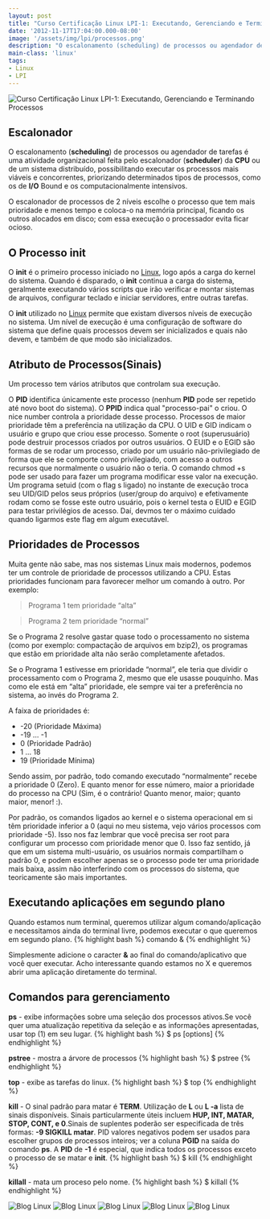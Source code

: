 ```yaml
---
layout: post
title: "Curso Certificação Linux LPI-1: Executando, Gerenciando e Terminando Processos"
date: '2012-11-17T17:04:00.000-08:00'
image: '/assets/img/lpi/processos.png'
description: "O escalonamento (scheduling) de processos ou agendador de tarefas é uma atividade organizacional feita pelo escalonador (scheduler) da CPU ou de um sistema distribuído"
main-class: 'linux'
tags:
- Linux
- LPI
---
```


![Curso Certificação Linux LPI-1: Executando, Gerenciando e Terminando Processos](/assets/img/lpi/processos.png "Curso Certificação Linux LPI-1: Executando, Gerenciando e Terminando Processos")

## Escalonador

O escalonamento (__scheduling__) de processos ou agendador de tarefas é uma atividade organizacional feita pelo escalonador (__scheduler__) da __CPU__ ou de um sistema distribuído, possibilitando executar os processos mais viáveis e concorrentes, priorizando determinados tipos de processos, como os de __I/O__ Bound e os computacionalmente intensivos.

O escalonador de processos de 2 níveis escolhe o processo que tem mais prioridade e menos tempo e coloca-o na memória principal, ficando os outros alocados em disco; com essa execução o processador evita ficar ocioso.

## O Processo init

O __init__ é o primeiro processo iniciado no [Linux](https://cse.google.com.br/cse/publicurl?cx=004473188612396442360:qs2ekmnkweq&q=linux), logo após a carga do kernel do sistema. Quando é disparado, o __init__ continua a carga do sistema, geralmente executando vários scripts que irão verificar e montar sistemas de arquivos, configurar teclado e iniciar servidores, entre outras tarefas.

O __init__ utilizado no [Linux](https://cse.google.com.br/cse/publicurl?cx=004473188612396442360:qs2ekmnkweq&q=linux) permite que existam diversos níveis de execução no sistema. Um nível de execução é uma configuração de software do sistema que define quais processos devem ser inicializados e quais não devem, e também de que modo são inicializados. 

## Atributo de Processos(Sinais)

Um processo tem vários atributos que controlam sua execução.

O __PID__ identifica únicamente este processo (nenhum __PID__ pode ser repetido até novo boot do sistema). O __PPID__ indica qual "processo-pai" o criou. O nice number controla a prioridade desse processo. Processos de maior prioridade têm a preferência na utilização da CPU. O UID e GID indicam o usuário e grupo que criou esse processo. Somente o root (superusuário) pode destruir processos criados por outros usuários. O EUID e o EGID são formas de se rodar um processo, criado por um usuário não-privilegiado de forma que ele se comporte como privilegiado, com acesso a outros recursos que normalmente o usuário não o teria. O comando chmod +s  pode ser usado para fazer um programa modificar esse valor na execução. Um programa setuid (com o flag s ligado) no instante de execução troca seu UID/GID pelos seus próprios (user/group do arquivo) e efetivamente rodam como se fosse este outro usuário, pois o kernel testa o EUID e EGID para testar privilégios de acesso. Daí, devmos ter o máximo cuidado quando ligarmos este flag em algum executável.

## Prioridades de Processos

Muita gente não sabe, mas nos sistemas Linux mais modernos, podemos ter um controle de prioridade de processos utilizando a CPU. Estas prioridades funcionam para favorecer melhor um comando à outro. Por exemplo:

> Programa 1 tem prioridade “alta”

> Programa 2 tem prioridade “normal”
 
Se o Programa 2 resolve gastar quase todo o processamento no sistema (como por exemplo: compactação de arquivos em bzip2), os programas que estão em prioridade alta não serão completamente afetados.

Se o Programa 1 estivesse em prioridade “normal”, ele teria que dividir o processamento com o Programa 2, mesmo que ele usasse pouquinho. Mas como ele está em “alta” prioridade, ele sempre vai ter a preferência no sistema, ao invés do Programa 2.

A faixa de prioridades é:

* -20 (Prioridade Máxima)
* -19 … -1
* 0 (Prioridade Padrão)
* 1 … 18
* 19 (Prioridade Mínima)
 
Sendo assim, por padrão, todo comando executado “normalmente” recebe a prioridade 0 (Zero). E quanto menor for esse número, maior a prioridade do processo na CPU (Sim, é o contrário! Quanto menor, maior; quanto maior, menor! :).

Por padrão, os comandos ligados ao kernel e o sistema operacional em si têm prioridade inferior a 0 (aqui no meu sistema, vejo vários processos com prioridade -5). Isso nos faz lembrar que você precisa ser root para configurar um processo com prioridade menor que 0. Isso faz sentido, já que em um sistema multi-usuário, os usuários normais compartilham o padrão 0, e podem escolher apenas se o processo pode ter uma prioridade mais baixa, assim não interferindo com os processos do sistema, que teoricamente são mais importantes.

## Executando aplicações em segundo plano

Quando estamos num terminal, queremos utilizar algum comando/aplicação e necessitamos ainda do terminal livre, podemos executar o que queremos em segundo plano.
{% highlight bash %}
comando &
{% endhighlight %}

Simplesmente adicione o caracter __&__ ao final do comando/aplicativo que você quer executar. Acho interessante quando estamos no X e queremos abrir uma aplicação diretamente do terminal.

## Comandos para gerenciamento

__ps__ - exibe informações sobre uma seleção dos processos ativos.Se você quer uma atualização repetitiva da seleção e as informações apresentadas, usar top (1) em seu lugar.
{% highlight bash %}
$ ps [options] 
{% endhighlight %}

__pstree__  - mostra a árvore de processos
{% highlight bash %}
$ pstree
{% endhighlight %}

__top__  - exibe as tarefas do linux.
{% highlight bash %}
$ top
{% endhighlight %}

__kill__ - O sinal padrão para matar é __TERM__. Utilização de __L__ ou __L -a__ lista de sinais disponíveis. Sinais particularmente úteis incluem __HUP, INT, MATAR, STOP, CONT, e 0__.Sinais de suplentes poderão ser especificada de três formas: __-9 SIGKILL matar__. PID valores negativos podem ser usados ​​para escolher grupos de processos inteiros; ver a coluna __PGID__ na saída do comando __ps__. A __PID__ de __-1__ é especial, que indica todos os processos exceto o processo de se matar e __init__.
{% highlight bash %}
$ kill
{% endhighlight %}

__killall__  - mata um proceso pelo nome. 
{% highlight bash %}
$ killall
{% endhighlight %}

![Blog Linux](/assets/img/lpi/processos/2.png "Blog Linux")
![Blog Linux](/assets/img/lpi/processos/3.png "Blog Linux")
![Blog Linux](/assets/img/lpi/processos/4.png "Blog Linux")
![Blog Linux](/assets/img/lpi/processos/5.png "Blog Linux")
![Blog Linux](/assets/img/lpi/processos/6.png "Blog Linux")
